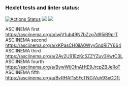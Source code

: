 ### Hexlet tests and linter status:
[![Actions Status](https://github.com/ddm14159/php-project-lvl1/workflows/hexlet-check/badge.svg)](https://github.com/ddm14159/php-project-lvl1/actions)
<a href="https://codeclimate.com/github/codeclimate/codeclimate/maintainability"><img src="https://api.codeclimate.com/v1/badges/a99a88d28ad37a79dbf6/maintainability" /></a>
<img src="https://github.com/ddm14159/php-project-lvl1/actions/workflows/github-actions-demo.yml/badge.svg" />

ASCIINEMA first<br />
https://asciinema.org/a/iwjV1ub49N7bZzg7d95iB9prT<br />
ASCIINEMA second<br />
https://asciinema.org/a/xKPasCH0ilA0Wyy5ndRi7Y664<br />
ASCIINEMA third<br />
https://asciinema.org/a/2Av2U91EzKc5ZZYZuv3KwtC3L<br />
ASCIINEMA fourth<br />
https://asciinema.org/a/BywWIjOfnAHtE9JrcpZBJeRoT<br />
ASCIINEMA fifth<br />
https://asciinema.org/a/BvRHAf1s5FcTNGiVuh93xCD1t<br />